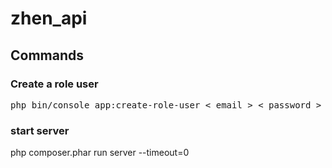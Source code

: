 # zhen_api

## Commands
### Create a role user
<pre>php bin/console app:create-role-user < email > < password ></pre>

### start server
php composer.phar run server --timeout=0